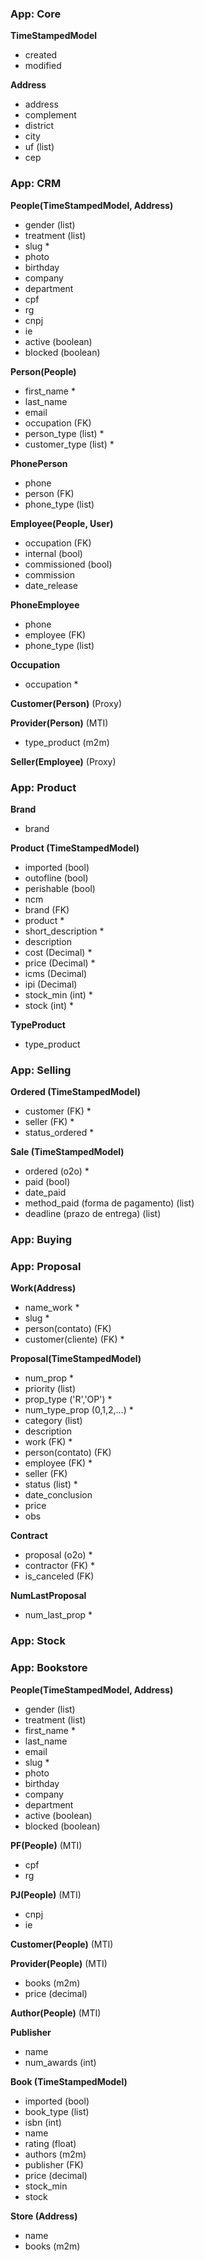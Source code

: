 ### App: Core

**TimeStampedModel**
* created
* modified

**Address**
* address
* complement
* district
* city
* uf (list)
* cep


### App: CRM

**People(TimeStampedModel, Address)**
* gender (list)
* treatment (list)
* slug *
* photo
* birthday
* company
* department
* cpf
* rg
* cnpj
* ie
* active (boolean)
* blocked (boolean)

**Person(People)**
* first_name *
* last_name
* email
* occupation (FK)
* person_type (list) *
* customer_type (list) *

**PhonePerson**
* phone
* person (FK)
* phone_type (list)

**Employee(People, User)**
* occupation (FK)
* internal (bool)
* commissioned (bool)
* commission
* date_release

**PhoneEmployee**
* phone
* employee (FK)
* phone_type (list)

**Occupation**
* occupation *

**Customer(Person)** (Proxy)

**Provider(Person)** (MTI)
* type_product (m2m)

**Seller(Employee)** (Proxy)


### App: Product

**Brand**
* brand

**Product (TimeStampedModel)**
* imported (bool)
* outofline (bool)
* perishable (bool)
* ncm
* brand (FK)
* product *
* short_description *
* description
* cost (Decimal) *
* price (Decimal) *
* icms (Decimal)
* ipi (Decimal)
* stock_min (int) *
* stock (int) *

**TypeProduct**
* type_product


### App: Selling

**Ordered (TimeStampedModel)**
* customer (FK) *
* seller (FK) *
* status_ordered *

**Sale (TimeStampedModel)**
* ordered (o2o) *
* paid (bool)
* date_paid
* method_paid (forma de pagamento) (list)
* deadline (prazo de entrega) (list)


### App: Buying



### App: Proposal

**Work(Address)**
* name_work *
* slug *
* person(contato) (FK)
* customer(cliente) (FK) *

**Proposal(TimeStampedModel)**
* num_prop *
* priority (list)
* prop_type ('R','OP') *
* num_type_prop (0,1,2,...) *
* category (list)
* description
* work (FK) *
* person(contato) (FK)
* employee (FK) *
* seller (FK)
* status (list) *
* date_conclusion
* price
* obs

**Contract**
* proposal (o2o) *
* contractor (FK) *
* is_canceled (FK)

**NumLastProposal**
* num_last_prop *



### App: Stock


### App: Bookstore

**People(TimeStampedModel, Address)**
* gender (list)
* treatment (list)
* first_name *
* last_name
* email
* slug *
* photo
* birthday
* company
* department
* active (boolean)
* blocked (boolean)

**PF(People)** (MTI)
* cpf
* rg

**PJ(People)** (MTI)
* cnpj
* ie

**Customer(People)** (MTI)

**Provider(People)** (MTI)
* books (m2m)
* price (decimal)

**Author(People)** (MTI)

**Publisher**
* name
* num_awards (int)

**Book (TimeStampedModel)**
* imported (bool)
* book_type (list)
* isbn (int)
* name
* rating (float)
* authors (m2m)
* publisher (FK)
* price (decimal)
* stock_min
* stock

**Store (Address)**
* name
* books (m2m)

